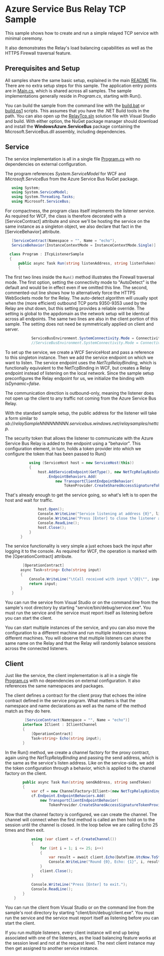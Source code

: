 ﻿# Azure Service Bus Relay TCP Sample

This sample shows how to create and run a simple relayed TCP service with minimal ceremony.

It also demonstrates the Relay's load balancing capabilities as well as the HTTPS Firewall traversal feature.

## Prerequisites and Setup

All samples share the same basic setup, explained in the main [README](../README.md) file. There are no extra setup steps for this sample.
The application entry points are in [Main.cs](../common/Main.md), which is shared across all samples. The sample implementations generally 
reside in *Program.cs*, starting with Run().    

You can build the sample from the command line with the [build.bat](build.bat) or [build.ps1](build.ps1) scripts. This assumes that you 
have the .NET Build tools in the path. You can also open up the [RelayTcp.sln](RelayTcp.sln) solution file with Visual Studio and build.
With either option, the NuGet package manager should download and install the **WindowsAzure.ServiceBus** package containing the 
Microsoft.ServiceBus.dll assembly, including dependencies.     

## Service

The service implementation is all in a single file [Program.cs](Service/Program.cs) with no dependencies on external configuration.
 
The program references *System.ServiceModel* for WCF and *Microsoft.ServiceBus* from the Azure Service Bus NuGet package. 
 
 ```C#
    using System;
    using System.ServiceModel;
    using System.Threading.Tasks;
    using Microsoft.ServiceBus;
 ```   

For compactness, the program class itself implements the listener service. As required for WCF, the class is therefore decorated
with a [ServiceContract] attribute and since we'll be hosting the service on the same instance as a singleton object, we also declare 
that fact in the [ServiceBehavior] attribute.   

  ```C#
     [ServiceContract(Namespace = "", Name = "echo"),
     ServiceBehavior(InstanceContextMode = InstanceContextMode.Single)]

    class Program : ITcpListenerSample
    {
	    public async Task Run(string listenAddress, string listenToken)
        {
```

The first two lines inside the <code>Run()</code> method illustrates the Firewall traversal mode. The first option,
setting the connectivity mode to "AutoDetect" is the default and would be in effect even if we omitted this line. 
The second, commented-out line shows how to alternatively force the HTTPS WebSockets mode for the Relay. The auto-detect
algorithm will usually spot when the (more efficient) outbound TCP ports 9350-9353 used by the Relay are shut down, but this setting
provides a reliable override. The setting is global to the appdomain as the network setup will be identical across
all endpoints. The same two lines are also in the client portion of this sample. The setting does not need be symmetrically
applied on client and server.

```C#
            ServiceBusEnvironment.SystemConnectivity.Mode = ConnectivityMode.AutoDetect; // Auto-detect, default
            //ServiceBusEnvironment.SystemConnectivity.Mode = ConnectivityMode.Https; // HTTPS WebSockets
```

To set up the service, we create a WCF ServiceHost and pass a reference to this singleton instance. Then we add the service endpoint
on which we want to listen. The service endpoint uses the *NetTcpRelayBinding*, which is functionally equivalent to the NetTcpBinding in
WCF, but creates a Relay endpoint instead of listening on the local network. Since the sample setup preconfigures the Relay endpoint 
for us, we initialize the binding with *IsDynamic=false*.

The communication direction is outbound-only, meaning the listener does not open up the client to any traffic not coming from the 
Azure Service Bus Relay. 

With the standard sample setup, the public address for the listener will take a form similar to *sb://relaySampleNNNNNNNNN.servicebus.windows.net/relaysamples/nettcp*.

The security token that allows the listener to communicate with the Azure Service Bus Relay is added to the endpoint using a "behavior". 
This configuration element, in turn, holds a token provider into which we configure the token that has been passed to Run()  

 ```C#
            using (ServiceHost host = new ServiceHost(this))
            {
                host.AddServiceEndpoint(GetType(), new NetTcpRelayBinding() { IsDynamic = false }, listenAddress)
                    .EndpointBehaviors.Add(
                        new TransportClientEndpointBehavior(
                            TokenProvider.CreateSharedAccessSignatureTokenProvider(listenToken)));
```

That's already enough to get the service going, so what's left is to open the host and wait for traffic.       

 ```C#               
                host.Open();
                Console.WriteLine("Service listening at address {0}", listenAddress);
                Console.WriteLine("Press [Enter] to close the listener and exit.");
                Console.ReadLine();
                host.Close();
            }
        }
```

The service functionality is very simple a just echoes back the input after logging it to the console. As required for WCF, the 
operation is marked with the [OperationContract] attribute. 

 ```C#
         [OperationContract]
        async Task<string> Echo(string input)
        {
            Console.WriteLine("\tCall received with input \"{0}\"", input);
            return input;
        }
    }
```

You can run the service from Visual Studio or on the command line from the sample's root directory by starting "service/bin/debug/service.exe". You
must run the service and the service must report itself as listening before you can start the client.   

You can start multiple instances of the service, and you can also move the configuration to a different machine and run multiple 
instances across different machines. You will observe that multiple listeners can share the same name on the Relay and that the 
Relay will randomly balance sessions across the connected listeners.     

## Client
        
Just like the service, the client implementation is all in a single file [Program.cs](Client/Program.cs) with no dependencies on external configuration.
It also references the same namespaces and packages.

The client defines a contract for the client proxy that echoes the inline contract defined in the service program. What matters is that 
the namespace and name declarations as well as the name of the method match as they do here.

```C#
         [ServiceContract(Namespace = "", Name = "echo")]
        interface IClient : IClientChannel
        {
            [OperationContract]
            Task<string> Echo(string input);
        }
```

In the Run() method, we create a channel factory for the proxy contract, again using the *NetTcpRelayBinding* and passing the send address,
which is the same as the service's listen address. Like on the service-side, we add the token configuration through a behavior, which is 
applied to the channel factory on the client.     


```C#
        public async Task Run(string sendAddress, string sendToken)
        {
            var cf = new ChannelFactory<IClient>(new NetTcpRelayBinding(), sendAddress);
            cf.Endpoint.EndpointBehaviors.Add(
                new TransportClientEndpointBehavior(
                    TokenProvider.CreateSharedAccessSignatureTokenProvider(sendToken)));
```

Now that the channel factory is configured, we can create the channel. The channel will connect when the first method is called an then 
hold on to the session until the channel is closed. In the loop below we are calling Echo 25 times and then exit.  

```C#
            using (var client = cf.CreateChannel())
            {
                for (int i = 1; i <= 25; i++)
                {
                    var result = await client.Echo(DateTime.UtcNow.ToString());
                    Console.WriteLine("Round {0}, Echo: {1}", i, result);
                }
                client.Close();
            }

            Console.WriteLine("Press [Enter] to exit.");
            Console.ReadLine();
        }
    }
 ```
 
You can run the client from Visual Studio or on the command line from the sample's root directory by starting "client/bin/debug/client.exe". You must run the service and the service must report itself as listening before you can start the client.

If you run multiple listeners, every client instance will end up being associated with one of the listeners, as the load balancing feature works at the session level and not at the request level. The next client instance may then get assigned to another service instance.
